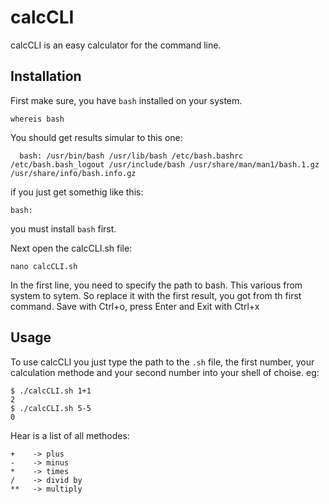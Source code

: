 # calcCLI
calcCLI is an easy calculator for the command line.
## Installation
First make sure, you have `bash` installed on your system.

```
whereis bash                                         
```
You should get results simular to this one:
```
  bash: /usr/bin/bash /usr/lib/bash /etc/bash.bashrc /etc/bash.bash_logout /usr/include/bash /usr/share/man/man1/bash.1.gz /usr/share/info/bash.info.gz
```
if you just get somethig like this:
```
bash:
```
 you must install `bash` first.

Next open the calcCLI.sh file:
```
nano calcCLI.sh
```
In the first line, you need to specify the path to bash. This various from system to sytem. So replace it with the first result, you got from th first command. Save with Ctrl+o, press Enter and Exit with Ctrl+x

## Usage
To use calcCLI you just type the path to the `.sh` file, the first number, your calculation methode and your second number into your shell of choise. eg:
```
$ ./calcCLI.sh 1+1
2
$ ./calcCLI.sh 5-5
0
```
Hear is a list of all methodes:
```
+    -> plus
-    -> minus
*    -> times
/    -> divid by
**   -> multiply
```
